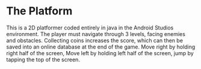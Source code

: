 # The Platform

This is a 2D platformer coded entirely in java in the Android Studios environment.
The player must navigate through 3 levels, facing enemies and obstacles. Collecting coins increases the score, which can then be saved
into an online database at the end of the game.
Move right by holding right half of the screen,
Move left by holding left half of the screen,
jump by tapping the top of the screen.
